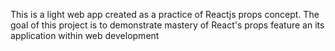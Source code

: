 ﻿This is a light web app created as a practice of Reactjs props concept.
The goal of this project is to demonstrate mastery of React's props feature an its application within web development
